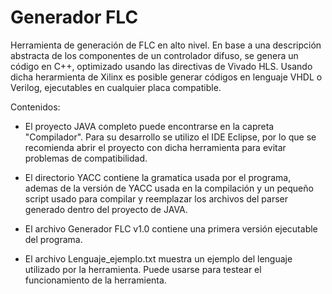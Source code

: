 # Generador FLC

Herramienta de generación de FLC en alto nivel. En base a una descripción abstracta de los componentes de un controlador difuso, se genera un código en C++, optimizado 
usando las directivas de Vivado HLS. Usando dicha herarmienta de Xilinx es posible generar códigos en lenguaje VHDL o Verilog, ejecutables en cualquier placa compatible.

Contenidos:
- El proyecto JAVA completo puede encontrarse en la capreta "Compilador". Para su desarrollo se utilizo el IDE Eclipse, por lo que se recomienda abrir el proyecto con 
dicha herramienta para evitar problemas de compatibilidad.

- El directorio YACC contiene la gramatica usada por el programa, ademas de la versión de YACC usada en la compilación y un pequeño script usado para compilar y reemplazar 
los archivos del parser generado dentro del proyecto de JAVA.

- El archivo Generador FLC v1.0 contiene una primera versión ejecutable del programa.

- El archivo Lenguaje_ejemplo.txt muestra un ejemplo del lenguaje utilizado por la herramienta. Puede usarse para testear el funcionamiento de la herramienta.

